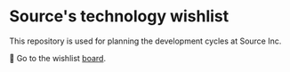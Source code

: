 # Source's technology wishlist
This repository is used for planning the development cycles at Source Inc.

🎯 Go to the wishlist [board](https://github.com/orgs/sourcenetwork/projects/9).

